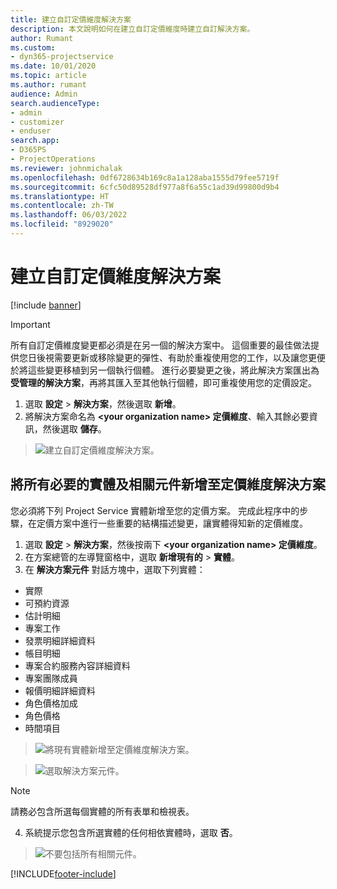 ```yaml
---
title: 建立自訂定價維度解決方案
description: 本文說明如何在建立自訂定價維度時建立自訂解決方案。
author: Rumant
ms.custom:
- dyn365-projectservice
ms.date: 10/01/2020
ms.topic: article
ms.author: rumant
audience: Admin
search.audienceType:
- admin
- customizer
- enduser
search.app:
- D365PS
- ProjectOperations
ms.reviewer: johnmichalak
ms.openlocfilehash: 0df6728634b169c8a1a128aba1555d79fee5719f
ms.sourcegitcommit: 6cfc50d89528df977a8f6a55c1ad39d99800d9b4
ms.translationtype: HT
ms.contentlocale: zh-TW
ms.lasthandoff: 06/03/2022
ms.locfileid: "8929020"
---
```

# <a name="create-custom-solutions-for-pricing-dimensions"></a>建立自訂定價維度解決方案

[!include [banner](../includes/psa-now-project-operations.md)]

> [!IMPORTANT]
> 所有自訂定價維度變更都必須是在另一個的解決方案中。 這個重要的最佳做法提供您日後視需要更新或移除變更的彈性、有助於重複使用您的工作，以及讓您更便於將這些變更移植到另一個執行個體。 進行必要變更之後，將此解決方案匯出為 **受管理的解決方案**，再將其匯入至其他執行個體，即可重複使用您的定價設定。

1. 選取 **設定** > **解決方案**，然後選取 **新增**。 
2. 將解決方案命名為 **\<your organization name> 定價維度**、輸入其餘必要資訊，然後選取 **儲存**。

> ![建立自訂定價維度解決方案。](media/Creation-of-custom-pricing-dimension-solution.PNG)
  
## <a name="add-all-required-entities-and-related-components-to-the-pricing-dimension-solution"></a>將所有必要的實體及相關元件新增至定價維度解決方案
您必須將下列 Project Service 實體新增至您的定價方案。 完成此程序中的步驟，在定價方案中進行一些重要的結構描述變更，讓實體得知新的定價維度。

1. 選取 **設定** > **解決方案**，然後按兩下 **\<your organization name> 定價維度**。 
2. 在方案總管的左導覽窗格中，選取 **新增現有的** >  **實體**。
3. 在 **解決方案元件** 對話方塊中，選取下列實體：

- 實際
- 可預約資源
- 估計明細
- 專案工作
- 發票明細詳細資料
- 帳目明細
- 專案合約服務內容詳細資料
- 專案團隊成員
- 報價明細詳細資料
- 角色價格加成
- 角色價格 
- 時間項目 

> ![將現有實體新增至定價維度解決方案。](media/Existing-entities-to-PD-solution.png)

> ![選取解決方案元件。](media/Dimension-Components.png)

> [!NOTE]
> 請務必包含所選每個實體的所有表單和檢視表。

4. 系統提示您包含所選實體的任何相依實體時，選取 **否**。

> ![不要包括所有相關元件。](media/Do-not-include-required.png)




[!INCLUDE[footer-include](../includes/footer-banner.md)]
